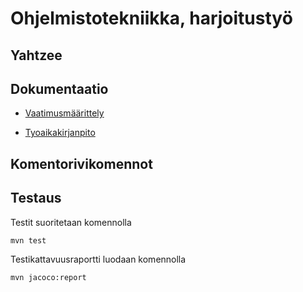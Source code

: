 # **Ohjelmistotekniikka, harjoitustyö**
## **Yahtzee**
## **Dokumentaatio**

* [Vaatimusmäärittely](https://github.com/Hiisable/ot-harjoitustyo/blob/master/dokumentointi/Vaatimusmaarittely.md)

* [Tyoaikakirjanpito](https://github.com/Hiisable/ot-harjoitustyo/blob/master/dokumentointi/Tuntikirjanpito.md)

## **Komentorivikomennot**

## **Testaus**

Testit suoritetaan komennolla<br/>

`mvn test`<br/>

Testikattavuusraportti luodaan komennolla<br/>

`mvn jacoco:report`<br/>
